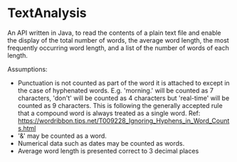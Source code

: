 # TextAnalysis
An API written in Java, to read the contents of a plain text file and enable the display of the total number of words, the average word length, the most frequently occurring word length, and a list of the number of words of each length.

Assumptions: 
- Punctuation is not counted as part of the word it is attached to except in the case of hyphenated words. 
    E.g. 'morning.' will be counted as 7 characters, 'don't' will be counted as 4 characters but 'real-time' will be 
    counted as 9 characters. This is following the generally accepted rule that a compound word is always treated as a 
    single word. Ref: https://wordribbon.tips.net/T009228_Ignoring_Hyphens_in_Word_Counts.html
- '&' may be counted as a word.
- Numerical data such as dates may be counted as words.
- Average word length is presented correct to 3 decimal places
